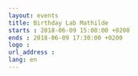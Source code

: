```yaml
---
layout: events
title: Birthday Lab Mathilde
starts : 2018-06-09 15:00:00 +0200
ends : 2018-06-09 17:30:00 +0200
logo :
url_address :
lang: en
---
```

